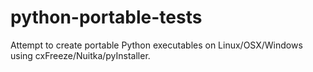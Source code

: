# python-portable-tests
Attempt to create portable Python executables on Linux/OSX/Windows using cxFreeze/Nuitka/pyInstaller.
